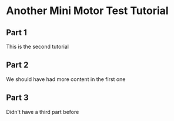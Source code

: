 # Another Mini Motor Test Tutorial

## Part 1

This is the second tutorial

## Part 2

We should have had more content in the first one

## Part 3

Didn't have a third part before